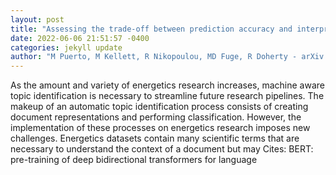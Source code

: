 ```yaml
--- 
layout: post 
title: "Assessing the trade-off between prediction accuracy and interpretability for topic modeling on energetic materials corpora" 
date: 2022-06-06 21:51:57 -0400 
categories: jekyll update 
author: "M Puerto, M Kellett, R Nikopoulou, MD Fuge, R Doherty - arXiv preprint arXiv , 2022" 
--- 
```

As the amount and variety of energetics research increases, machine aware topic identification is necessary to streamline future research pipelines. The makeup of an automatic topic identification process consists of creating document representations and performing classification. However, the implementation of these processes on energetics research imposes new challenges. Energetics datasets contain many scientific terms that are necessary to understand the context of a document but may Cites: BERT: pre-training of deep bidirectional transformers for language